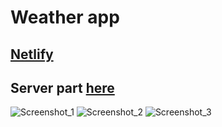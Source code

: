 # Weather app

## [Netlify](https://fervent-archimedes-bebc05.netlify.app/)

## Server part [here](https://github.com/denysMoon/weather-server)

![Screenshot_1](https://user-images.githubusercontent.com/59721629/136661377-ba28728d-704c-46d4-ab3c-b3136395a0ed.png)
![Screenshot_2](https://user-images.githubusercontent.com/59721629/136661378-6509e0fe-a3eb-4949-bea0-29bd3bbff3c5.png)
![Screenshot_3](https://user-images.githubusercontent.com/59721629/136661379-e177a7e9-271e-4b42-aa93-f034a2d755ea.png)
